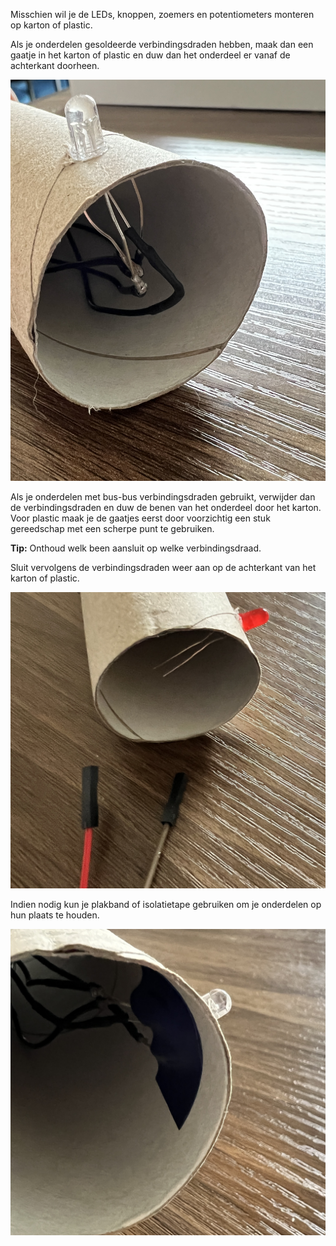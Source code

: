 Misschien wil je de LEDs, knoppen, zoemers en potentiometers monteren op karton of plastic.

Als je onderdelen gesoldeerde verbindingsdraden hebben, maak dan een gaatje in het karton of plastic en duw dan het onderdeel er vanaf de achterkant doorheen.

![Een LED met voorgesoldeerde verbindingsdraden die door een stuk karton steken.](images/pre-soldered-mount.png)

Als je onderdelen met bus-bus verbindingsdraden gebruikt, verwijder dan de verbindingsdraden en duw de benen van het onderdeel door het karton. Voor plastic maak je de gaatjes eerst door voorzichtig een stuk gereedschap met een scherpe punt te gebruiken.

**Tip:** Onthoud welk been aansluit op welke verbindingsdraad.

Sluit vervolgens de verbindingsdraden weer aan op de achterkant van het karton of plastic.

![Een LED met benen die door het karton steken en verbindingsdraden die klaar zijn om opnieuw te worden bevestigd.](images/non-soldered-mount.png)

Indien nodig kun je plakband of isolatietape gebruiken om je onderdelen op hun plaats te houden.

![De achterkant van een stuk karton met isolatietape die de draden op hun plaats houdt om het onderdeel te fixeren.](images/taped-mount.png)
